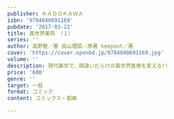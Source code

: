 ```yaml
---
publisher: ＫＡＤＯＫＡＷＡ
isbn: '9784040691169'
pubdate: '2017-03-23'
title: 異世界薬局　（１）
series: ''
author: 高野聖／著 高山理図／原著 keepout／著
cover: 'https://cover.openbd.jp/9784040691169.jpg'
volume: ''
description: 現代薬学で、間違いだらけの異世界医療を変える!!
price: '600'
genre: ''
target: 一般
format: コミック
content: コミックス・劇画

---
```


